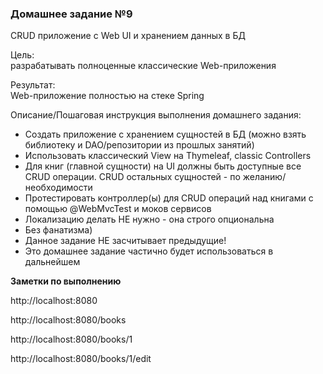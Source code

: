 <h3>Домашнее задание №9</h3>

CRUD приложение с Web UI и хранением данных в БД

Цель:  
разрабатывать полноценные классические Web-приложения


Результат:  
Web-приложение полностью на стеке Spring


Описание/Пошаговая инструкция выполнения домашнего задания:  

* Создать приложение с хранением сущностей в БД (можно взять библиотеку и DAO/репозитории из прошлых занятий)
* Использовать классический View на Thymeleaf, classic Controllers
* Для книг (главной сущности) на UI должны быть доступные все CRUD операции. CRUD остальных сущностей - по желанию/необходимости
* Протестировать контроллер(ы) для CRUD операций над книгами с помощью @WebMvcTest и моков сервисов
* Локализацию делать НЕ нужно - она строго опциональна
* Без фанатизма)
* Данное задание НЕ засчитывает предыдущие!
* Это домашнее задание частично будет использоваться в дальнейшем

__Заметки по выполнению__

http://localhost:8080

http://localhost:8080/books

http://localhost:8080/books/1

http://localhost:8080/books/1/edit

